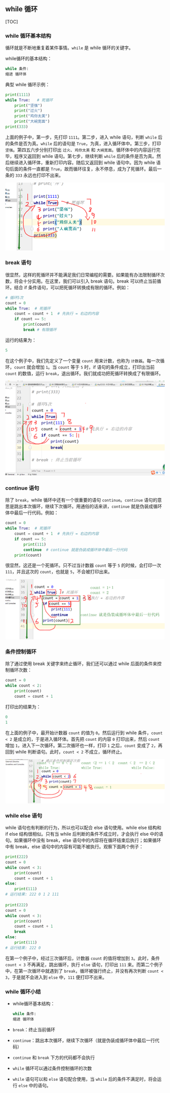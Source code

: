 ## while 循环

[TOC]

### while 循环基本结构

循环就是不断地重复着某件事情。`while` 是 while 循环的关键字。

while循环的基本结构：

```python 
while 条件:
缩进 循环体
```

典型 while 循环示例：

```python
print(1111)
while True:   # 死循环
    print("坚强")
    print("过火")
    print("鸡你太美")
    print("大碗宽面")
print(333)
```

上面的例子中，第一步，先打印 `1111`。第二步，进入 while 语句，判断 `while` 后的条件是否为真。`while` 后的语句是 `True`，为真，进入循环体中。第三步，打印 `坚强`。第四五六步分别打印出 `过火`、`鸡你太美` 和 `大碗宽面`。循环体中的内容运行完毕，程序又返回到 while 语句。第七步，继续判断 `while` 后的条件是否为真。然后继续进入循环体，重新打印内容。随后又返回到 while 语句中。因为 while 语句后面的条件一直都是 `True`，故而循环往复，永不停息，成为了死循环。最后一条的 `333` 永远也打印不出来。

![1567757718914](while-cycle.assets\1567757718914.png)

### break 语句

很显然，这样的死循环并不能满足我们日常编程的需要。如果能有办法限制循环次数，将会十分实用。在这里，我们可以引入 break 语句。break 可以终止当前循环。结合 if 条件语句，可以把死循环转换成有限的循环。例如：

```python
# 循环5次
count = 0
while True:  # 死循环
    count = count + 1  # 先执行 = 右边的内容
    if count == 5:
        print(count)
        break # 有限循环
```

运行的结果为：

```python
5
```

在这个例子中，我们先定义了一个变量 `count` 用来计数，也称为 `计数器`。每一次循环，`count` 就会增加 `1`。当 `count` 等于 `5` 时，if 语句的条件成立，打印出当前 `count` 的数值，运行 `break`，退出循环。我们就成功把死循环转换成了有限循环。

![1567758395997](while-cycle.assets\1567758395997.png)

### continue 语句

除了 `break`，while 循环中还有一个很重要的语句 `continue`。`continue` 语句的意思是跳出本次循环，继续下次循环。用通俗的话来讲，`continue` 就是伪装成循环体中最后一行代码。例如：

```python
count = 0
while True:  # 死循环
    count = count + 1  # 先执行 = 右边的内容
    if count == 5:
        print(111)
        continue  # continue 就是伪装成循环体中最后一行代码
    print(count)
```

很显然，这还是一个死循环。只不过当计数器 `count` 等于 `5` 的时候，会打印一次 `111`，并且这次的 `count`，也就是 `5`，不会被打印出来。

![QQ图片20190906145135](while-cycle.assets/QQ图片20190906145135.png)

### 条件控制循环

除了通过使用 break 关键字来终止循环，我们还可以通过 while 后面的条件来控制循环次数：

```python
count = 0
while count < 2:
    print(count)
    count = count + 1
```

打印出的结果为：

```python
0
1
```

在上面的例子中，最开始计数器 `count` 的值为 `0`。然后运行到 while 条件，`count < 2` 是成立的，于是进入循环体。首先把 `count` 的内容 `0` 打印出来，然后 `count` 增加 `1`，进入下一次循环。第二次循环也一样，打印 `1` 之后，`count` 变成了 `2`，再回到 while 判断语句。此时，`count < 2` 不成立，循环终止。

![QQ图片20190906145142](while-cycle.assets/QQ图片20190906145142.png)

### while else 语句

while 语句也有判断的行为，所以也可以配合 else 语句使用。while else 结构和 if else 结构很相似。只有当 while 后判断的条件不成立时，才会执行 else 中的语句。如果循环中没有 break，else 语句中的内容将在循环结束后执行；如果循环中有 break，else 语句中的内容有可能不被执行。观察下面两个例子：

```python 
print(222)
count = 0
while count < 3:
    print(count)
    count = count + 1
else:
    print(111)
# 运行结果: 222 0 1 2 111

print(222)
count = 0
while count < 3:
    print(count)
    count = count + 1
    break
else:
    print(111)
# 运行结果: 222 0
```

在第一个例子中，经过三次循环后，计数器 `count` 的值将增加到 `3`。此时，条件 `count < 3` 不再满足，跳出循环，执行 `else` 语句，打印出 `111` 来。而第二个例子中，在第一次循环中就遇到了 `break`，循环被强行终止，并没有再次判断 `count < 3`，于是就不会进入到 `else` 中，`111` 便打印不出来。

### while 循环小结

- while循环基本结构：

  ```python
  while 条件:
  缩进 循环体
  ```

- `break`：终止当前循环
- `continue`：跳出本次循环，继续下次循环（就是伪装成循环体中最后一行代码）
- `continue` 和 `break` 下方的代码都不会执行
- `while` 循环可以通过条件控制循环的次数
- `while` 语句可以和 `else` 语句配合使用，当 `while` 后的条件不满足时，将会运行 `else` 中的语句。